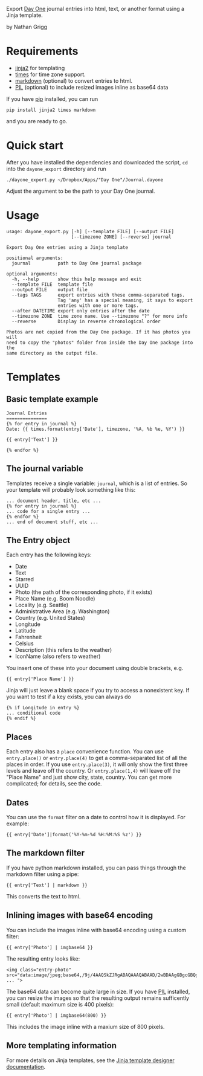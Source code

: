 Export [Day One][0] journal entries into html, text, or another format
using a Jinja template.

by Nathan Grigg

# Requirements

- [jinja2][1] for templating
- [times][2] for time zone support.
- [markdown][3] (optional) to convert entries to html.
- [PIL][6] (optional) to include resized images inline as base64 data

If you have [pip][4] installed, you can run

    pip install jinja2 times markdown

and you are ready to go.

# Quick start

After you have installed the dependencies and downloaded the script,
`cd` into the `dayone_export` directory and run

    ./dayone_export.py ~/Dropbox/Apps/"Day One"/Journal.dayone

Adjust the argument to be the path to your Day One journal.

# Usage

    usage: dayone_export.py [-h] [--template FILE] [--output FILE]
                            [--timezone ZONE] [--reverse] journal

    Export Day One entries using a Jinja template

    positional arguments:
      journal          path to Day One journal package

    optional arguments:
      -h, --help       show this help message and exit
      --template FILE  template file
      --output FILE    output file
      --tags TAGS      export entries with these comma-separated tags.
                       Tag 'any' has a special meaning, it says to export
                       entries with one or more tags.
      --after DATETIME export only entries after the date
      --timezone ZONE  time zone name. Use --timezone "?" for more info
      --reverse        Display in reverse chronological order

    Photos are not copied from the Day One package. If it has photos you will
    need to copy the "photos" folder from inside the Day One package into the
    same directory as the output file.

# Templates

## Basic template example

    Journal Entries
    ===============
    {% for entry in journal %}
    Date: {{ times.format(entry['Date'], timezone, '%A, %b %e, %Y') }}

    {{ entry['Text'] }}

    {% endfor %}

## The journal variable

Templates receive a single variable: `journal`, which is a list of entries.
So your template will probably look something like this:

    ... document header, title, etc ...
    {% for entry in journal %}
    ... code for a single entry ...
    {% endfor %}
    ... end of document stuff, etc ...

## The Entry object

Each entry has the following keys:

- Date
- Text
- Starred
- UUID
- Photo (the path of the corresponding photo, if it exists)
- Place Name (e.g. Boom Noodle)
- Locality (e.g. Seattle)
- Administrative Area (e.g. Washington)
- Country (e.g. United States)
- Longitude
- Latitude
- Fahrenheit
- Celsius
- Description (this refers to the weather)
- IconName (also refers to weather)

You insert one of these into your document using double brackets, e.g.

    {{ entry['Place Name'] }}

Jinja will just leave a blank space if you try to access a nonexistent key.
If you want to test if a key exists, you can always do

    {% if Longitude in entry %}
    ... conditional code
    {% endif %}

## Places

Each entry also has a `place` convenience function. You can use `entry.place()`
or `entry.place(4)` to get a comma-separated list of all the places in order.
If you use `entry.place(3)`, it will only show the first three levels and leave
off the country. Or `entry.place(1,4)` will leave off the "Place Name" and just
show city, state, country. You can get more complicated; for details,
see the code.

## Dates

You can use the  `format` filter on a date to control how it is displayed.
For example:

    {{ entry['Date']|format('%Y-%m-%d %H:%M:%S %z') }}

## The markdown filter

If you have python markdown installed, you can pass things through
the markdown filter using a pipe:

    {{ entry['Text'] | markdown }}

This converts the text to html.

## Inlining images with base64 encoding

You can include the images inline with base64 encoding using a custom filter:

    {{ entry['Photo'] | imgbase64 }}

The resulting entry looks like:

    <img class="entry-photo" src="data:image/jpeg;base64,/9j/4AAQSkZJRgABAQAAAQABAAD/2wBDAAgGBgcGBQgHBwcJCQgKDBQNDAsLDBkSEw8UHRofHh0a ... ">

The base64 data can become quite large in size. If you have [PIL][6]
installed, you can resize the images so that the resulting output
remains sufficently small (default maximum size is 400 pixels):

    {{ entry['Photo'] | imgbase64(800) }}

This includes the image inline with a maxium size of 800 pixels.

## More templating information

For more details on Jinja templates, see the
[Jinja template designer documentation][5].

[0]: http://dayoneapp.com
[1]: http://jinja.pocoo.org
[2]: http://pypi.python.org/pypi/times/
[3]: http://freewisdom.org/projects/python-markdown/
[4]: http://www.pip-installer.org/en/latest/index.html
[5]: http://jinja.pocoo.org/docs/templates/
[6]: http://www.pythonware.com/products/pil/
